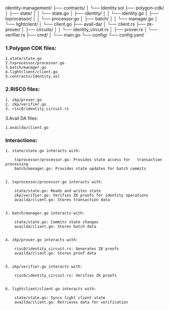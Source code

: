 identity-management/
├── contracts/
│   └── Identity.sol
├── polygon-cdk/
│   ├── state/
│   │   └── state.go
│   ├── identity/
│   │   └── identity.go
│   ├── txprocessor/
│   │   └── processor.go
│   ├── batch/
│   │   └── manager.go
│   └── lightclient/
│       └── client.go
├── avail-da/
│   └── client.rs
├── zk-prover/
│   ├── circuits/
│   │   └── identity_circuit.rs
│   ├── prover.rs
│   └── verifier.rs
├── cmd/
│   └── main.go
└── config/
    └── config.yaml




### 1.Polygon CDK files:

    1.state/state.go
    2.txprocessor/processor.go
    3.batch/manager.go
    4.lightclient/client.go
    5.contracts/Identity.sol


### 2.RISC0 files:

    1. zkp/prover.go
    2. zkp/verifier.go
    3. risc0/identity_circuit.rs


3.Avail DA files:

    1.availda/client.go

### Interactions:

    1. state/state.go interacts with:

        txprocessor/processor.go: Provides state access for   transaction processing
        batch/manager.go: Provides state updates for batch commits


    2. txprocessor/processor.go interacts with:

        state/state.go: Reads and writes state
        zkp/verifier.go: Verifies ZK proofs for identity operations
        availda/client.go: Stores transaction data


    3. batch/manager.go interacts with:

        state/state.go: Commits state changes
        availda/client.go: Stores batch data


    4. zkp/prover.go interacts with:

        risc0/identity_circuit.rs: Generates ZK proofs
        availda/client.go: Stores proof data


    5. zkp/verifier.go interacts with:

        risc0/identity_circuit.rs: Verifies ZK proofs


    6. lightclient/client.go interacts with:

        state/state.go: Syncs light client state
        availda/client.go: Retrieves data for verification

